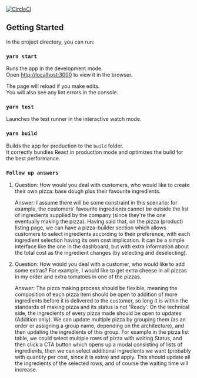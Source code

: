 [![CircleCI](https://circleci.com/gh/benmalcom/scoutbee-pizza-shop.svg?style=shield)](https://circleci.com/pipelines/github/benmalcom/scoutbee-pizza-shop)


## Getting Started

In the project directory, you can run:

### `yarn start`

Runs the app in the development mode.<br />
Open [http://localhost:3000](http://localhost:3000) to view it in the browser.

The page will reload if you make edits.<br />
You will also see any lint errors in the console.

### `yarn test`

Launches the test runner in the interactive watch mode.<br />

### `yarn build`

Builds the app for production to the `build` folder.<br />
It correctly bundles React in production mode and optimizes the build for the best performance.

### `Follow up answers`

1. Question: How would you deal with customers, who would like to create their own pizza: base dough plus their favourite ingredients.

   Answer: I assume there will be some constraint in this scenario: for example, the customers' favourite ingredients cannot be outside the list of ingredients 
   supplied by the company (since they're the one eventually making the pizza). Having said that, on the pizza (product) listing page, we can have a pizza-builder section 
   which allows customers to select ingredients according to their preference, with each ingredient selection having its own cost implication. It can be a simple interface like
   the one in the dashboard, but with extra information about the total cost as the ingredient changes (by selecting and deselecting). 
   
2. Question: How would you deal with a customer, who would like to add some extras? For example, I would like to get extra cheese in all pizzas in my order and extra tomatoes in one of the pizzas.
    
    Answer: The pizza making process should be flexible, meaning the composition of each pizza item should be open to addition of more ingredients before it is delivered
    to the customer, so long it is within the standards of making pizza and its status is not 'Ready'. On the technical side, the ingredients of every pizza made should be open to updates (Addition only).
    We can update multiple pizza by grouping them (as an order or assigning a group name, depending on the architecture), and then updating the ingredients of this group. 
    For example in the pizza list table, we could select multiple rows of pizza with waiting Status, and then click a CTA button which opens up a modal consisting of lists of ingredients, 
    then we can select additional ingredients we want (probably with quantity per cost, since it is extra) and apply. This should update all the ingredients of the selected rows, and of course the waiting time will increase. 
